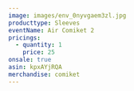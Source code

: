 ```yaml
---
image: images/env_0nyvgaem3zl.jpg
producttype: Sleeves
eventName: Air Comiket 2
pricings:
  - quantity: 1
    price: 25
onsale: true
asin: kpxAYjRQA
merchandise: comiket
---
```

